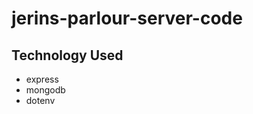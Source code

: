 # jerins-parlour-server-code

<div>
<h2>Technology Used</h2>
<ul>
   <li>express</li>
   <li>mongodb</li>
   <li>dotenv</li>
</ul>
</div>
